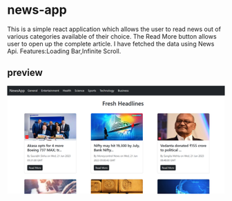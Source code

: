 # news-app

This is a simple react application which allows the user to read news out of various categories available of their choice.
The Read More button allows user to open up the complete article.
I have fetched the data using News Api.
Features:Loading Bar,Infinite Scroll.

## preview

<img width="908" alt="AppPreview" src="https://github.com/ajt11101/news-app/blob/master/public/Preview.png">



